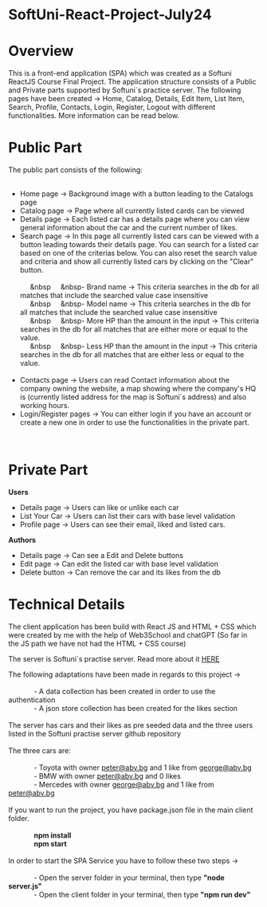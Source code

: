 # SoftUni-React-Project-July24

# Overview

This is a front-end application (SPA) which was created as a Softuni ReactJS Course Final Project. The application structure consists of a Public and Private parts supported by Softuni`s practice server. The following pages have been created -> Home, Catalog, Details, Edit Item, List Item, Search, Profile, Contacts, Login, Register, Logout with different functionalities. More information can be read below.

# Public Part

The public part consists of the following: <br/>
<br/>
* Home page -> Background image with a button leading to the Catalogs page <br/>
* Catalog page -> Page where all currently listed cards can be viewed <br/>
* Details page -> Each listed car has a details page where you can view general information about the car and the current number of likes. <br/>
* Search page -> In this page all currently listed cars can be viewed with a button leading towards their details page. You can search for a listed car based on one of the criterias below. You can also reset the search value and criteria and show all currently listed cars by clicking on the "Clear" button. <br/> <br/>
&nbsp;&nbsp;&nbsp;&nbsp;&nbsp;&nbsp&nbsp;&nbsp;&nbsp;&nbsp;&nbsp;&nbsp- Brand name -> This criteria searches in the db for all matches that include the searched value case insensitive <br/>
&nbsp;&nbsp;&nbsp;&nbsp;&nbsp;&nbsp&nbsp;&nbsp;&nbsp;&nbsp;&nbsp;&nbsp- Model name -> This criteria searches in the db for all matches that include the searched value case insensitive <br/>
&nbsp;&nbsp;&nbsp;&nbsp;&nbsp;&nbsp&nbsp;&nbsp;&nbsp;&nbsp;&nbsp;&nbsp- More HP than the amount in the input -> This criteria searches in the db for all matches that are either more or equal to the value. <br/>
&nbsp;&nbsp;&nbsp;&nbsp;&nbsp;&nbsp&nbsp;&nbsp;&nbsp;&nbsp;&nbsp;&nbsp- Less HP than the amount in the input -> This criteria searches in the db for all matches that are either less or equal to the value. <br/> <br/>
* Contacts page -> Users can read Contact information about the company owning the website, a map showing where the company's HQ is (currently listed address for the map is Softuni`s address) and also working hours.<br/>
* Login/Register pages -> You can either login if you have an account or create a new one in order to use the functionalities in the private part.<br/>
<br/>

# Private Part

**Users**

* Details page -> Users can like or unlike each car <br/>
* List Your Car -> Users can list their cars with base level validation<br/>
* Profile page -> Users can see their email, liked and listed cars.<br/>

**Authors**

* Details page -> Can see a Edit and Delete buttons<br/>
* Edit page -> Can edit the listed car with base level validation<br/>
* Delete button -> Can remove the car and its likes from the db<br/>

# Technical Details

The client application has been build with React JS and HTML + CSS which were created by me with the help of Web3School and chatGPT (So far in the JS path we have not had the HTML + CSS course)<br/>

The server is Softuni`s practise server. Read more about it [HERE](https://github.com/softuni-practice-server/softuni-practice-server?tab=readme-ov-file)<br/>

The following adaptations have been made in regards to this project -> <br/> <br/>
&nbsp;&nbsp;&nbsp;&nbsp;&nbsp;&nbsp;&nbsp;&nbsp;&nbsp;&nbsp;&nbsp;&nbsp; - A data collection has been created in order to use the authentication <br/>
&nbsp;&nbsp;&nbsp;&nbsp;&nbsp;&nbsp;&nbsp;&nbsp;&nbsp;&nbsp;&nbsp;&nbsp; - A json store collection has been created for the likes section <br/> <br/>
The server has cars and their likes as pre seeded data and the three users listed in the Softuni practise server github repository <br/>
<br/>
The three cars are:<br/> 
<br/>
&nbsp;&nbsp;&nbsp;&nbsp;&nbsp;&nbsp;&nbsp;&nbsp;&nbsp;&nbsp;&nbsp;&nbsp; - Toyota with owner peter@abv.bg and 1 like from george@abv.bg <br/>
&nbsp;&nbsp;&nbsp;&nbsp;&nbsp;&nbsp;&nbsp;&nbsp;&nbsp;&nbsp;&nbsp;&nbsp; - BMW with owner peter@abv.bg and 0 likes <br/>
&nbsp;&nbsp;&nbsp;&nbsp;&nbsp;&nbsp;&nbsp;&nbsp;&nbsp;&nbsp;&nbsp;&nbsp; - Mercedes with owner george@abv.bg and 1 like from peter@abv.bg <br/>
<br/>
If you want to run the project, you have package.json file in the main client folder.<br/>
<br/>
&nbsp;&nbsp;&nbsp;&nbsp;&nbsp;&nbsp;&nbsp;&nbsp;&nbsp;&nbsp;&nbsp;&nbsp; **npm install**<br/>
&nbsp;&nbsp;&nbsp;&nbsp;&nbsp;&nbsp;&nbsp;&nbsp;&nbsp;&nbsp;&nbsp;&nbsp; **npm start**<br/>
<br/>
In order to start the SPA Service you have to follow these two steps -> <br/><br/>
&nbsp;&nbsp;&nbsp;&nbsp;&nbsp;&nbsp;&nbsp;&nbsp;&nbsp;&nbsp;&nbsp;&nbsp; - Open the server folder in your terminal, then type **"node server.js"** <br/>
&nbsp;&nbsp;&nbsp;&nbsp;&nbsp;&nbsp;&nbsp;&nbsp;&nbsp;&nbsp;&nbsp;&nbsp; - Open the client folder in your terminal, then type **"npm run dev"** <br/>

